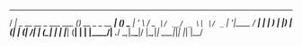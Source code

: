  ____                        _                      _ _ 
/ ___| _ __   __ _  ___ ___ (_) __ _ _ __       ___| (_)
\___ \| '_ \ / _` |/ __/ _ \| |/ _` | '__|____ / __| | |
 ___) | |_) | (_| | (_|  __/| | (_| | | |_____| (__| | |
|____/| .__/ \__,_|\___\___|/ |\__,_|_|        \___|_|_|
      |_|                 |__/                          

